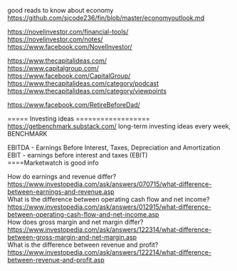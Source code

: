 
good reads to know  about economy     
https://github.com/sjcode236/fin/blob/master/economyoutlook.md    








https://novelinvestor.com/financial-tools/     
https://novelinvestor.com/notes/     
https://www.facebook.com/NovelInvestor/        


https://www.thecapitalideas.com/    
https://www.capitalgroup.com/     
https://www.facebook.com/CapitalGroup/     
https://www.thecapitalideas.com/category/podcast     
https://www.thecapitalideas.com/category/viewpoints     

   

https://www.facebook.com/RetireBeforeDad/     


===== Investing ideas ==================     
https://getbenchmark.substack.com/    long-term investing ideas every week, BENCHMARK    




EBITDA - Earnings Before Interest, Taxes, Depreciation and Amortization         
EBIT - earnings before interest and taxes (EBIT)  
====Marketwatch is good info    


How do earnings and revenue differ?     
https://www.investopedia.com/ask/answers/070715/what-difference-between-earnings-and-revenue.asp    
What is the difference between operating cash flow and net income?    
https://www.investopedia.com/ask/answers/012915/what-difference-between-operating-cash-flow-and-net-income.asp    
How does gross margin and net margin differ?      
https://www.investopedia.com/ask/answers/122314/what-difference-between-gross-margin-and-net-margin.asp   
What is the difference between revenue and profit?    
https://www.investopedia.com/ask/answers/122214/what-difference-between-revenue-and-profit.asp    

